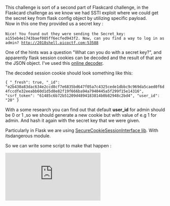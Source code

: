 This challenge is sort of a second part of Flaskcard challenge, in the Flaskcard challenge as we know we had SSTI exploit where we could get the secret key from flask config object by utilizing specific payload.  
Now in this one they provided us a secret key : <br><br>
<quote><code>Nice! You found out they were sending the Secret_key: a155eb4e1743baef085ff6ecfed943f2. Now, can you find a way to log in as admin? http://2018shell.picoctf.com:53588</code></quote>

One of the hints was a question <quote>"What can you do with a secret key?"</quote>, and apparently flask session cookies can be decoded and the result of that are the JSON object. I've used this <a href="https://www.kirsle.net/wizards/flask-session.cgi">online decoder</a>.

The decoded session cookie should look something like this:  

<code>{
    "_fresh": true,
    "_id": "e2b430a83dac634e2ccd8cf7e6835bd647f05a7c4325cede1dbbc9c969da5caed0f6d4fccdfe32eeabb60d1d5d8e82f19f666ba94a7940445a5f299f15e14316",
    "csrf_token": "61485c6b72b51209d4894183814b0b82948c2bd4",
    "user_id": "20"
}</code>

With a some research you can find out that default <b>user_id</b> for admin should be 0 or 1 ,so we should generate a new cookie but with value of e.g 1 for admin. And hash it again with the secret key that we were given.  

Particularly in Flask we are using <a href="https://flask.palletsprojects.com/en/1.1.x/api/#flask.sessions.SecureCookieSessionInterface">SecureCookieSessionInterface lib</a>. With itsdangerous module.

So we can write some script to make that happen :  

![Alt text](https://github.com/DejanJS/picoCTF-Writeups/blob/master/14.Flaskcards%20Skeleton%20Key/CTF_cookie.py)